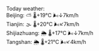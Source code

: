 Today weather:  
Beijing: ⛅️  🌡️+19°C 🌬️↓7km/h  
Tianjin: 🌫  🌡️+20°C 🌬️↙7km/h  
Shijiazhuang: 🌦 🌡️+17°C 🌬️↓7km/h  
Tangshan: 🌦 🌡️+21°C 🌬️↙4km/h  
